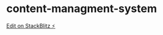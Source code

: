 # content-managment-system

[Edit on StackBlitz ⚡️](https://stackblitz.com/edit/stackblitz-starters-avghw8)